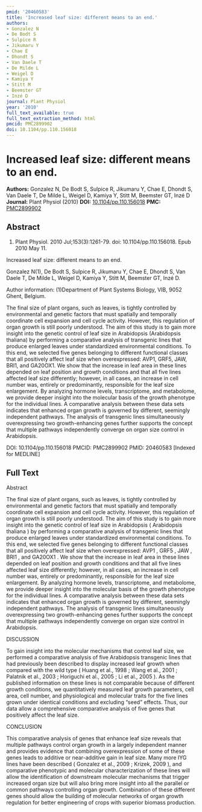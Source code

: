 ```yaml
---
pmid: '20460583'
title: 'Increased leaf size: different means to an end.'
authors:
- Gonzalez N
- De Bodt S
- Sulpice R
- Jikumaru Y
- Chae E
- Dhondt S
- Van Daele T
- De Milde L
- Weigel D
- Kamiya Y
- Stitt M
- Beemster GT
- Inzé D
journal: Plant Physiol
year: '2010'
full_text_available: true
full_text_extraction_method: html
pmcid: PMC2899902
doi: 10.1104/pp.110.156018
---
```


# Increased leaf size: different means to an end.
**Authors:** Gonzalez N, De Bodt S, Sulpice R, Jikumaru Y, Chae E, Dhondt S, Van Daele T, De Milde L, Weigel D, Kamiya Y, Stitt M, Beemster GT, Inzé D
**Journal:** Plant Physiol (2010)
**DOI:** [10.1104/pp.110.156018](https://doi.org/10.1104/pp.110.156018)
**PMC:** [PMC2899902](https://www.ncbi.nlm.nih.gov/pmc/articles/PMC2899902/)

## Abstract

1. Plant Physiol. 2010 Jul;153(3):1261-79. doi: 10.1104/pp.110.156018. Epub 2010 
May 11.

Increased leaf size: different means to an end.

Gonzalez N(1), De Bodt S, Sulpice R, Jikumaru Y, Chae E, Dhondt S, Van Daele T, 
De Milde L, Weigel D, Kamiya Y, Stitt M, Beemster GT, Inzé D.

Author information:
(1)Department of Plant Systems Biology, VIB, 9052 Ghent, Belgium.

The final size of plant organs, such as leaves, is tightly controlled by 
environmental and genetic factors that must spatially and temporally coordinate 
cell expansion and cell cycle activity. However, this regulation of organ growth 
is still poorly understood. The aim of this study is to gain more insight into 
the genetic control of leaf size in Arabidopsis (Arabidopsis thaliana) by 
performing a comparative analysis of transgenic lines that produce enlarged 
leaves under standardized environmental conditions. To this end, we selected 
five genes belonging to different functional classes that all positively affect 
leaf size when overexpressed: AVP1, GRF5, JAW, BRI1, and GA20OX1. We show that 
the increase in leaf area in these lines depended on leaf position and growth 
conditions and that all five lines affected leaf size differently; however, in 
all cases, an increase in cell number was, entirely or predominantly, 
responsible for the leaf size enlargement. By analyzing hormone levels, 
transcriptome, and metabolome, we provide deeper insight into the molecular 
basis of the growth phenotype for the individual lines. A comparative analysis 
between these data sets indicates that enhanced organ growth is governed by 
different, seemingly independent pathways. The analysis of transgenic lines 
simultaneously overexpressing two growth-enhancing genes further supports the 
concept that multiple pathways independently converge on organ size control in 
Arabidopsis.

DOI: 10.1104/pp.110.156018
PMCID: PMC2899902
PMID: 20460583 [Indexed for MEDLINE]

## Full Text

Abstract

The final size of plant organs, such as leaves, is tightly controlled by environmental and genetic factors that must spatially and temporally coordinate cell expansion and cell cycle activity. However, this regulation of organ growth is still poorly understood. The aim of this study is to gain more insight into the genetic control of leaf size in Arabidopsis ( Arabidopsis thaliana ) by performing a comparative analysis of transgenic lines that produce enlarged leaves under standardized environmental conditions. To this end, we selected five genes belonging to different functional classes that all positively affect leaf size when overexpressed: AVP1 , GRF5 , JAW , BRI1 , and GA20OX1 . We show that the increase in leaf area in these lines depended on leaf position and growth conditions and that all five lines affected leaf size differently; however, in all cases, an increase in cell number was, entirely or predominantly, responsible for the leaf size enlargement. By analyzing hormone levels, transcriptome, and metabolome, we provide deeper insight into the molecular basis of the growth phenotype for the individual lines. A comparative analysis between these data sets indicates that enhanced organ growth is governed by different, seemingly independent pathways. The analysis of transgenic lines simultaneously overexpressing two growth-enhancing genes further supports the concept that multiple pathways independently converge on organ size control in Arabidopsis.

DISCUSSION

To gain insight into the molecular mechanisms that control leaf size, we performed a comparative analysis of five Arabidopsis transgenic lines that had previously been described to display increased leaf growth when compared with the wild type ( Huang et al., 1998 ; Wang et al., 2001 ; Palatnik et al., 2003 ; Horiguchi et al., 2005 ; Li et al., 2005 ). As the published information on these lines is not comparable because of different growth conditions, we quantitatively measured leaf growth parameters, cell area, cell number, and physiological and molecular traits for the five lines grown under identical conditions and excluding “seed” effects. Thus, our data allow a comprehensive comparative analysis of five genes that positively affect the leaf size.

CONCLUSION

This comparative analysis of genes that enhance leaf size reveals that multiple pathways control organ growth in a largely independent manner and provides evidence that combining overexpression of some of these genes leads to additive or near-additive gain in leaf size. Many more IYG lines have been described ( Gonzalez et al., 2009 ; Krizek, 2009 ), and comparative phenotypic and molecular characterization of these lines will allow the identification of downstream molecular mechanisms that trigger increased organ size but will also bring more insight into all the parallel or common pathways controlling organ growth. Combination of these different genes should allow the building of molecular networks of organ growth regulation for better engineering of crops with superior biomass production.

